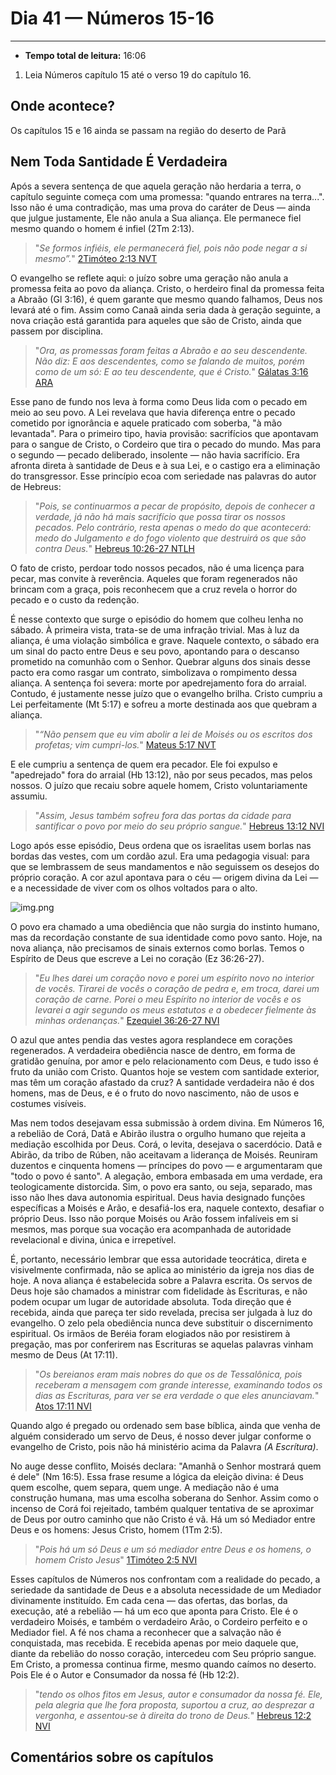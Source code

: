 # Dia 41 — Números 15-16

---

- **Tempo total de leitura:** 16:06

1. Leia Números capítulo 15 até o verso 19 do capítulo 16.

## Onde acontece?

Os capítulos 15 e 16 ainda se passam na região do deserto de Parã

## Nem Toda Santidade É Verdadeira

Após a severa sentença de que aquela geração não herdaria a terra, o capítulo seguinte começa com uma promessa: "quando entrares na terra...". Isso não é uma contradição, mas uma prova do caráter de Deus — ainda que julgue justamente, Ele não anula a Sua aliança. Ele permanece fiel mesmo quando o homem é infiel (2Tm 2:13).

>"*Se formos infiéis, ele permanecerá fiel, pois não pode negar a si mesmo”.*" [2Timóteo 2:13 NVT](https://www.bible.com/pt/bible/compare/2TI.2.13)

O evangelho se reflete aqui: o juízo sobre uma geração não anula a promessa feita ao povo da aliança. Cristo, o herdeiro final da promessa feita a Abraão (Gl 3:16), é quem garante que mesmo quando falhamos, Deus nos levará até o fim. Assim como Canaã ainda seria dada à geração seguinte, a nova criação está garantida para aqueles que são de Cristo, ainda que passem por disciplina.

>"*Ora, as promessas foram feitas a Abraão e ao seu descendente. Não diz: E aos descendentes, como se falando de muitos, porém como de um só: E ao teu descendente, que é Cristo.*" [Gálatas 3:16 ARA](https://www.bible.com/pt/bible/compare/GAL.3.16)

Esse pano de fundo nos leva à forma como Deus lida com o pecado em meio ao seu povo. A Lei revelava que havia diferença entre o pecado cometido por ignorância e aquele praticado com soberba, "à mão levantada". Para o primeiro tipo, havia provisão: sacrifícios que apontavam para o sangue de Cristo, o Cordeiro que tira o pecado do mundo. Mas para o segundo — pecado deliberado, insolente — não havia sacrifício. Era afronta direta à santidade de Deus e à sua Lei, e o castigo era a eliminação do transgressor. Esse princípio ecoa com seriedade nas palavras do autor de Hebreus:

>"*Pois, se continuarmos a pecar de propósito, depois de conhecer a verdade, já não há mais sacrifício que possa tirar os nossos pecados. Pelo contrário, resta apenas o medo do que acontecerá: medo do Julgamento e do fogo violento que destruirá os que são contra Deus.*" [Hebreus 10:26-27 NTLH](https://www.bible.com/pt/bible/compare/HEB.10.26-27)

O fato de cristo, perdoar todo nossos pecados, não é uma licença para pecar, mas convite à reverência. Aqueles que foram regenerados não brincam com a graça, pois reconhecem que a cruz revela o horror do pecado e o custo da redenção.

É nesse contexto que surge o episódio do homem que colheu lenha no sábado. À primeira vista, trata-se de uma infração trivial. Mas à luz da aliança, é uma violação simbólica e grave. Naquele contexto, o sábado era um sinal do pacto entre Deus e seu povo, apontando para o descanso prometido na comunhão com o Senhor. Quebrar alguns dos sinais desse pacto era como rasgar um contrato, simbolizava o rompimento dessa aliança. A sentença foi severa: morte por apedrejamento fora do arraial. Contudo, é justamente nesse juízo que o evangelho brilha. Cristo cumpriu a Lei perfeitamente (Mt 5:17) e sofreu a morte destinada aos que quebram a aliança.

>"*“Não pensem que eu vim abolir a lei de Moisés ou os escritos dos profetas; vim cumpri-los.*" [Mateus 5:17 NVT](https://www.bible.com/pt/bible/compare/MAT.5.17)

E ele cumpriu a sentença de quem era pecador. Ele foi expulso e "apedrejado" fora do arraial (Hb 13:12), não por seus pecados, mas pelos nossos. O juízo que recaiu sobre aquele homem, Cristo voluntariamente assumiu.

>"*Assim, Jesus também sofreu fora das portas da cidade para santificar o povo por meio do seu próprio sangue.*" [Hebreus 13:12 NVI](https://www.bible.com/pt/bible/compare/HEB.13.12)

Logo após esse episódio, Deus ordena que os israelitas usem borlas nas bordas das vestes, com um cordão azul. Era uma pedagogia visual: para que se lembrassem de seus mandamentos e não seguissem os desejos do próprio coração. A cor azul apontava para o céu — origem divina da Lei — e a necessidade de viver com os olhos voltados para o alto. 

![img.png](img.png)

O povo era chamado a uma obediência que não surgia do instinto humano, mas da recordação constante de sua identidade como povo santo. Hoje, na nova aliança, não precisamos de sinais externos como borlas. Temos o Espírito de Deus que escreve a Lei no coração (Ez 36:26-27). 

>"*Eu lhes darei um coração novo e porei um espírito novo no interior de vocês. Tirarei de vocês o coração de pedra e, em troca, darei um coração de carne. Porei o meu Espírito no interior de vocês e os levarei a agir segundo os meus estatutos e a obedecer fielmente às minhas ordenanças.*" [Ezequiel 36:26-27 NVI](https://www.bible.com/pt/bible/compare/EZK.36.26-27)

O azul que antes pendia das vestes agora resplandece em corações regenerados. A verdadeira obediência nasce de dentro, em forma de gratidão genuína, por amor e pelo relacionamento com Deus, e tudo isso é fruto da união com Cristo. Quantos hoje se vestem com santidade exterior, mas têm um coração afastado da cruz? A santidade verdadeira não é dos homens, mas de Deus, e é o fruto do novo nascimento, não de usos e costumes visíveis.

Mas nem todos desejavam essa submissão à ordem divina. Em Números 16, a rebelião de Corá, Datã e Abirão ilustra o orgulho humano que rejeita a mediação escolhida por Deus. Corá, o levita, desejava o sacerdócio. Datã e Abirão, da tribo de Rúben, não aceitavam a liderança de Moisés. Reuniram duzentos e cinquenta homens — príncipes do povo — e argumentaram que "todo o povo é santo". A alegação, embora embasada em uma verdade, era teologicamente distorcida. Sim, o povo era santo, ou seja, separado, mas isso não lhes dava autonomia espiritual. Deus havia designado funções específicas a Moisés e Arão, e desafiá-los era, naquele contexto, desafiar o próprio Deus. Isso não porque Moisés ou Arão fossem infalíveis em si mesmos, mas porque sua vocação era acompanhada de autoridade revelacional e divina, única e irrepetível.

É, portanto, necessário lembrar que essa autoridade teocrática, direta e visivelmente confirmada, não se aplica ao ministério da igreja nos dias de hoje. A nova aliança é estabelecida sobre a Palavra escrita. Os servos de Deus hoje são chamados a ministrar com fidelidade às Escrituras, e não podem ocupar um lugar de autoridade absoluta. Toda direção que é recebida, ainda que pareça ter sido revelada, precisa ser julgada à luz do evangelho. O zelo pela obediência nunca deve substituir o discernimento espiritual. Os irmãos de Beréia foram elogiados não por resistirem à pregação, mas por conferirem nas Escrituras se aquelas palavras vinham mesmo de Deus (At 17:11). 

>"*Os bereianos eram mais nobres do que os de Tessalônica, pois receberam a mensagem com grande interesse, examinando todos os dias as Escrituras, para ver se era verdade o que eles anunciavam.*" [Atos 17:11 NVI](https://www.bible.com/pt/bible/compare/ACT.17.11)

Quando algo é pregado ou ordenado sem base bíblica, ainda que venha de alguém considerado um servo de Deus, é nosso dever julgar conforme o evangelho de Cristo, pois não há ministério acima da Palavra *(A Escrítura)*. 

No auge desse conflito, Moisés declara: "Amanhã o Senhor mostrará quem é dele" (Nm 16:5). Essa frase resume a lógica da eleição divina: é Deus quem escolhe, quem separa, quem unge. A mediação não é uma construção humana, mas uma escolha soberana do Senhor. Assim como o incenso de Corá foi rejeitado, também qualquer tentativa de se aproximar de Deus por outro caminho que não Cristo é vã. Há um só Mediador entre Deus e os homens: Jesus Cristo, homem (1Tm 2:5).

>"*Pois há um só Deus e um só mediador entre Deus e os homens, o homem Cristo Jesus*" [1Timóteo 2:5 NVI](https://www.bible.com/pt/bible/compare/1TI.2.5)


Esses capítulos de Números nos confrontam com a realidade do pecado, a seriedade da santidade de Deus e a absoluta necessidade de um Mediador divinamente instituído. Em cada cena — das ofertas, das borlas, da execução, até a rebelião — há um eco que aponta para Cristo. Ele é o verdadeiro Moisés, e também o verdadeiro Arão, o Cordeiro perfeito e o Mediador fiel. A fé nos chama a reconhecer que a salvação não é conquistada, mas recebida. E recebida apenas por meio daquele que, diante da rebelião do nosso coração, intercedeu com Seu próprio sangue. Em Cristo, a promessa continua firme, mesmo quando caímos no deserto. Pois Ele é o Autor e Consumador da nossa fé (Hb 12:2). 

>"*tendo os olhos fitos em Jesus, autor e consumador da nossa fé. Ele, pela alegria que lhe fora proposta, suportou a cruz, ao desprezar a vergonha, e assentou‑se à direita do trono de Deus.*" [Hebreus 12:2 NVI](https://www.bible.com/pt/bible/compare/HEB.12.2)
>
## Comentários sobre os capítulos